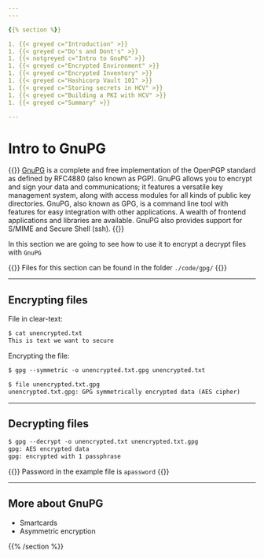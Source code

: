 ```yaml
---
---

{{% section %}}

1. {{< greyed c="Introduction" >}}
1. {{< greyed c="Do's and Dont's" >}}
1. {{< notgreyed c="Intro to GnuPG" >}}
1. {{< greyed c="Encrypted Environment" >}}
1. {{< greyed c="Encrypted Inventory" >}}
1. {{< greyed c="Hashicorp Vault 101" >}}
1. {{< greyed c="Storing secrets in HCV" >}}
1. {{< greyed c="Building a PKI with HCV" >}}
1. {{< greyed c="Summary" >}}

---
```


# Intro to GnuPG

{{<box class="bs-callout bs-callout-quote">}}
 <a href="https://gnupg.org/">GnuPG</a> is a complete and free implementation of the OpenPGP standard as defined by RFC4880 (also known as PGP). GnuPG allows you to encrypt and sign your data and communications; it features a versatile key management system, along with access modules for all kinds of public key directories. GnuPG, also known as GPG, is a command line tool with features for easy integration with other applications. A wealth of frontend applications and libraries are available. GnuPG also provides support for S/MIME and Secure Shell (ssh).
{{</box>}}

In this section we are going to see how to use it to encrypt a decrypt files with `GnuPG`

{{<box class="bs-callout bs-callout-info">}}
Files for this section can be found in the folder <code>./code/gpg/</code>
{{</box>}}

---

## Encrypting files

File in clear-text:

``` txt
$ cat unencrypted.txt
This is text we want to secure
```

Encrypting the file:

``` txt
$ gpg --symmetric -o unencrypted.txt.gpg unencrypted.txt

$ file unencrypted.txt.gpg
unencrypted.txt.gpg: GPG symmetrically encrypted data (AES cipher)
```
---

## Decrypting files

``` txt
$ gpg --decrypt -o unencrypted.txt unencrypted.txt.gpg
gpg: AES encrypted data
gpg: encrypted with 1 passphrase
```


{{<box class="bs-callout bs-callout-info">}}
Password in the example file is <code>apassword</code>
{{</box>}}

---

## More about GnuPG

* Smartcards
* Asymmetric encryption

{{% /section %}}
